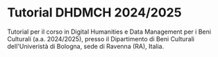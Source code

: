 # Tutorial DHDMCH 2024/2025

Tutorial per il corso in Digital Humanities e Data Management per i Beni Culturali (a.a. 2024/2025), presso il Dipartimento di Beni Culturali dell'Univeristà di Bologna, sede di Ravenna (RA), Italia.
